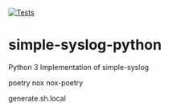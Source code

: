 <!--
     Copyright 2022-2023 simple-syslog authors
     All rights reserved.
     Licensed under the Apache License, Version 2.0 (the "License");
     you may not use this file except in compliance with the License.
     You may obtain a copy of the License at

           http://www.apache.org/licenses/LICENSE-2.0

     Unless required by applicable law or agreed to in writing, software
     distributed under the License is distributed on an "AS IS" BASIS,
     WITHOUT WARRANTIES OR CONDITIONS OF ANY KIND, either express or implied.
     See the License for the specific language governing permissions and
     limitations under the License. Copyright 2022-2023 simple-syslog authors
     All rights reserved.
-->
[![Tests](https://github.com/palindromicity/simple-syslog-python/workflows/Tests/badge.svg)](https://github.com/palindromicity/simple-syslog-python/actions?workflow=Tests)

# simple-syslog-python
Python 3 Implementation of simple-syslog

poetry
nox
nox-poetry

generate.sh.local
